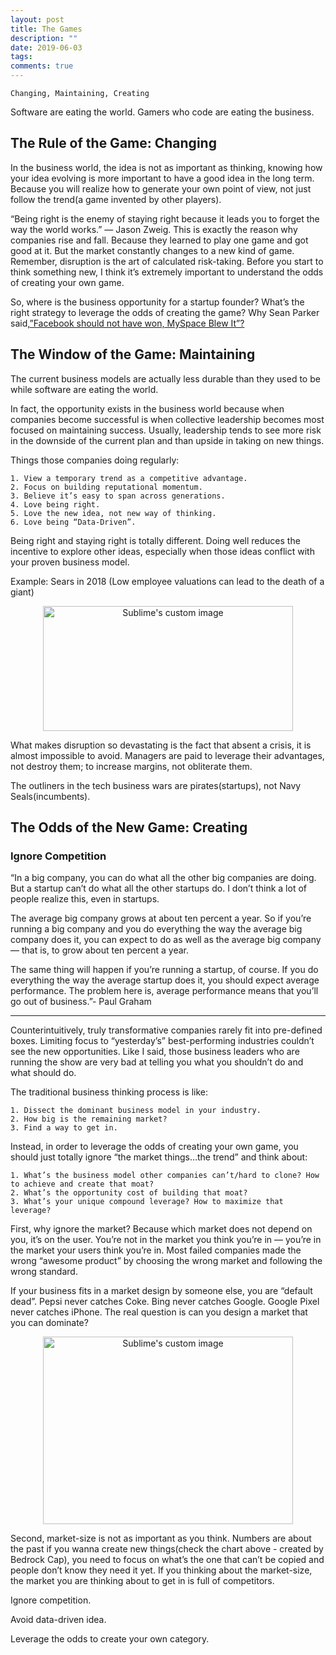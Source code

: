 ```yaml
---
layout: post
title: The Games
description: ""
date: 2019-06-03
tags: 
comments: true
---
```



`Changing, Maintaining, Creating`

Software are eating the world. Gamers who code are eating the business.

## The Rule of the Game: Changing

In the business world, the idea is not as important as thinking, knowing how your idea evolving is more important to have a good idea in the long term. Because you will realize how to generate your own point of view, not just follow the trend(a game invented by other players).

“Being right is the enemy of staying right because it leads you to forget the way the world works.” — Jason Zweig. This is exactly the reason why companies rise and fall. Because they learned to play one game and got good at it. But the market constantly changes to a new kind of game.
Remember, disruption is the art of calculated risk-taking. Before you start to think something new, I think it’s extremely important to understand the odds of creating your own game.

So, where is the business opportunity for a startup founder? What’s the right strategy to leverage the odds of creating the game? Why Sean Parker said,[”Facebook should not have won, MySpace Blew It”?](https://www.youtube.com/watch?v=zVIhUVid4fA)

## The Window of the Game: Maintaining
The current business models are actually less durable than they used to be while software are eating the world.

In fact, the opportunity exists in the business world because when companies become successful is when collective leadership becomes most focused on maintaining success. Usually, leadership tends to see more risk in the downside of the current plan and than upside in taking on new things.

Things those companies doing regularly:

```
1. View a temporary trend as a competitive advantage.
2. Focus on building reputational momentum.
3. Believe it’s easy to span across generations.
4. Love being right.
5. Love the new idea, not new way of thinking.
6. Love being “Data-Driven”.

```

Being right and staying right is totally different. Doing well reduces the incentive to explore other ideas, especially when those ideas conflict with your proven business model.

Example: Sears in 2018 (Low employee valuations can lead to the death of a giant)

<p align="center">
  <img width="400" height="200" src="https://miro.medium.com/max/1400/1*raaqRyfsqNe7frc0RsHD3g.png" alt="Sublime's custom image"/>
</p>

What makes disruption so devastating is the fact that absent a crisis, it is almost impossible to avoid. Managers are paid to leverage their advantages, not destroy them; to increase margins, not obliterate them.

The outliners in the tech business wars are pirates(startups), not Navy Seals(incumbents).

## The Odds of the New Game: Creating

### Ignore Competition


“In a big company, you can do what all the other big companies are doing. But a startup can’t do what all the other startups do. I don’t think a lot of people realize this, even in startups.

The average big company grows at about ten percent a year. So if you’re running a big company and you do everything the way the average big company does it, you can expect to do as well as the average big company — that is, to grow about ten percent a year.

The same thing will happen if you’re running a startup, of course. If you do everything the way the average startup does it, you should expect average performance. The problem here is, average performance means that you’ll go out of business.”- Paul Graham

---

Counterintuitively, truly transformative companies rarely fit into pre-defined boxes. Limiting focus to “yesterday’s” best-performing industries couldn’t see the new opportunities. Like I said, those business leaders who are running the show are very bad at telling you what you shouldn’t do and what should do.

The traditional business thinking process is like:

```
1. Dissect the dominant business model in your industry.
2. How big is the remaining market?
3. Find a way to get in.

```

Instead, in order to leverage the odds of creating your own game, you should just totally ignore “the market things…the trend” and think about:

```
1. What’s the business model other companies can’t/hard to clone? How to achieve and create that moat?
2. What’s the opportunity cost of building that moat?
3. What’s your unique compound leverage? How to maximize that leverage?

```

First, why ignore the market? Because which market does not depend on you, it’s on the user. You’re not in the market you think you’re in — you’re in the market your users think you’re in. Most failed companies made the wrong “awesome product” by choosing the wrong market and following the wrong standard.

If your business fits in a market design by someone else, you are “default dead”. Pepsi never catches Coke. Bing never catches Google. Google Pixel never catches iPhone. The real question is can you design a market that you can dominate?

<p align="center">
  <img width="400" height="300" src="https://miro.medium.com/max/1400/0*KKjAGgisLltRE597.jpg" alt="Sublime's custom image"/>
</p>

Second, market-size is not as important as you think. Numbers are about the past if you wanna create new things(check the chart above - created by Bedrock Cap), you need to focus on what’s the one that can’t be copied and people don’t know they need it yet. If you thinking about the market-size, the market you are thinking about to get in is full of competitors.

Ignore competition.

Avoid data-driven idea.

Leverage the odds to create your own category.


